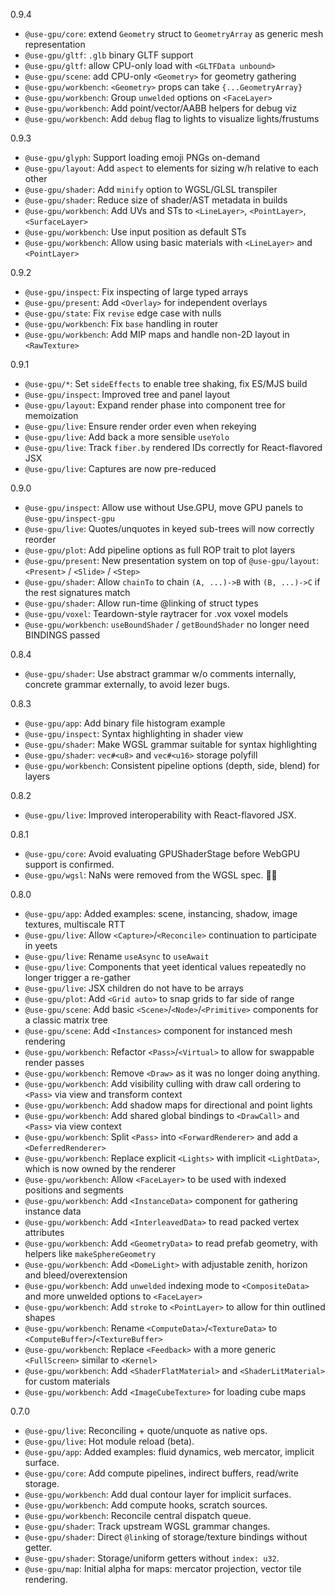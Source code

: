 0.9.4
- `@use-gpu/core`: extend `Geometry` struct to `GeometryArray` as generic mesh representation
- `@use-gpu/gltf`: `.glb` binary GLTF support
- `@use-gpu/gltf`: allow CPU-only load with `<GLTFData unbound>`
- `@use-gpu/scene`: add CPU-only `<Geometry>` for geometry gathering
- `@use-gpu/workbench`: `<Geometry>` props can take `{...GeometryArray}`
- `@use-gpu/workbench`: Group `unwelded` options on `<FaceLayer>`
- `@use-gpu/workbench`: Add point/vector/AABB helpers for debug viz
- `@use-gpu/workbench`: Add `debug` flag to lights to visualize lights/frustums

0.9.3
- `@use-gpu/glyph`: Support loading emoji PNGs on-demand
- `@use-gpu/layout`: Add `aspect` to elements for sizing w/h relative to each other
- `@use-gpu/shader`: Add `minify` option to WGSL/GLSL transpiler
- `@use-gpu/shader`: Reduce size of shader/AST metadata in builds
- `@use-gpu/workbench`: Add UVs and STs to `<LineLayer>`, `<PointLayer>`, `<SurfaceLayer>`
- `@use-gpu/workbench`: Use input position as default STs
- `@use-gpu/workbench`: Allow using basic materials with `<LineLayer>` and `<PointLayer>`

0.9.2
- `@use-gpu/inspect`: Fix inspecting of large typed arrays
- `@use-gpu/present`: Add `<Overlay>` for independent overlays
- `@use-gpu/state`: Fix `revise` edge case with nulls
- `@use-gpu/workbench`: Fix `base` handling in router
- `@use-gpu/workbench`: Add MIP maps and handle non-2D layout in `<RawTexture>`

0.9.1
- `@use-gpu/*`: Set `sideEffects` to enable tree shaking, fix ES/MJS build
- `@use-gpu/inspect`: Improved tree and panel layout
- `@use-gpu/layout`: Expand render phase into component tree for memoization
- `@use-gpu/live`: Ensure render order even when rekeying
- `@use-gpu/live`: Add back a more sensible `useYolo`
- `@use-gpu/live`: Track `fiber.by` rendered IDs correctly for React-flavored JSX
- `@use-gpu/live`: Captures are now pre-reduced

0.9.0
- `@use-gpu/inspect`: Allow use without Use.GPU, move GPU panels to `@use-gpu/inspect-gpu`
- `@use-gpu/live`: Quotes/unquotes in keyed sub-trees will now correctly reorder
- `@use-gpu/plot`: Add pipeline options as full ROP trait to plot layers
- `@use-gpu/present`: New presentation system on top of `@use-gpu/layout`: `<Present>` / `<Slide>` / `<Step>`
- `@use-gpu/shader`: Allow `chainTo` to chain `(A, ...)->B` with `(B, ...)->C` if the rest signatures match
- `@use-gpu/shader`: Allow run-time @linking of struct types
- `@use-gpu/voxel`: Teardown-style raytracer for .vox voxel models
- `@use-gpu/workbench`: `useBoundShader` / `getBoundShader` no longer need BINDINGS passed

0.8.4
- `@use-gpu/shader`: Use abstract grammar w/o comments internally, concrete grammar externally, to avoid lezer bugs.

0.8.3
- `@use-gpu/app`: Add binary file histogram example
- `@use-gpu/inspect`: Syntax highlighting in shader view
- `@use-gpu/shader`: Make WGSL grammar suitable for syntax highlighting
- `@use-gpu/shader`: `vec#<u8>` and `vec#<u16>` storage polyfill
- `@use-gpu/workbench`: Consistent pipeline options (depth, side, blend) for layers

0.8.2
- `@use-gpu/live`: Improved interoperability with React-flavored JSX.

0.8.1
- `@use-gpu/core`: Avoid evaluating GPUShaderStage before WebGPU support is confirmed.
- `@use-gpu/wgsl`: NaNs were removed from the WGSL spec. 🤦‍♂️

0.8.0
- `@use-gpu/app`: Added examples: scene, instancing, shadow, image textures, multiscale RTT
- `@use-gpu/live`: Allow `<Capture>`/`<Reconcile>` continuation to participate in yeets
- `@use-gpu/live`: Rename `useAsync` to `useAwait`
- `@use-gpu/live`: Components that yeet identical values repeatedly no longer trigger a re-gather
- `@use-gpu/live`: JSX children do not have to be arrays
- `@use-gpu/plot`: Add `<Grid auto>` to snap grids to far side of range
- `@use-gpu/scene`: Add basic `<Scene>`/`<Node>`/`<Primitive>` components for a classic matrix tree
- `@use-gpu/scene`: Add `<Instances>` component for instanced mesh rendering
- `@use-gpu/workbench`: Refactor `<Pass>`/`<Virtual>` to allow for swappable render passes
- `@use-gpu/workbench`: Remove `<Draw>` as it was no longer doing anything.
- `@use-gpu/workbench`: Add visibility culling with draw call ordering to `<Pass>` via view and transform context
- `@use-gpu/workbench`: Add shadow maps for directional and point lights
- `@use-gpu/workbench`: Add shared global bindings to `<DrawCall>` and `<Pass>` via view context
- `@use-gpu/workbench`: Split `<Pass>` into `<ForwardRenderer>` and add a `<DeferredRenderer>`
- `@use-gpu/workbench`: Replace explicit `<Lights>` with implicit `<LightData>`, which is now owned by the renderer
- `@use-gpu/workbench`: Allow `<FaceLayer>` to be used with indexed positions and segments
- `@use-gpu/workbench`: Add `<InstanceData>` component for gathering instance data
- `@use-gpu/workbench`: Add `<InterleavedData>` to read packed vertex attributes
- `@use-gpu/workbench`: Add `<GeometryData>` to read prefab geometry, with helpers like `makeSphereGeometry`
- `@use-gpu/workbench`: Add `<DomeLight>` with adjustable zenith, horizon and bleed/overextension
- `@use-gpu/workbench`: Add `unwelded` indexing mode to `<CompositeData>` and more unwelded options to `<FaceLayer>`
- `@use-gpu/workbench`: Add `stroke` to `<PointLayer>` to allow for thin outlined shapes
- `@use-gpu/workbench`: Rename `<ComputeData>`/`<TextureData>` to `<ComputeBuffer>`/`<TextureBuffer>`
- `@use-gpu/workbench`: Replace `<Feedback>` with a more generic `<FullScreen>` similar to `<Kernel>`
- `@use-gpu/workbench`: Add `<ShaderFlatMaterial>` and `<ShaderLitMaterial>` for custom materials
- `@use-gpu/workbench`: Add `<ImageCubeTexture>` for loading cube maps

0.7.0
- `@use-gpu/live`: Reconciling + quote/unquote as native ops.
- `@use-gpu/live`: Hot module reload (beta).
- `@use-gpu/app`: Added examples: fluid dynamics, web mercator, implicit surface.
- `@use-gpu/core`: Add compute pipelines, indirect buffers, read/write storage.
- `@use-gpu/workbench`: Add dual contour layer for implicit surfaces.
- `@use-gpu/workbench`: Add compute hooks, scratch sources.
- `@use-gpu/workbench`: Reconcile central dispatch queue.
- `@use-gpu/shader`: Track upstream WGSL grammar changes.
- `@use-gpu/shader`: Direct `@link`ing of storage/texture bindings without getter.
- `@use-gpu/shader`: Storage/uniform getters without `index: u32`.
- `@use-gpu/map`: Initial alpha for maps: mercator projection, vector tile rendering.
